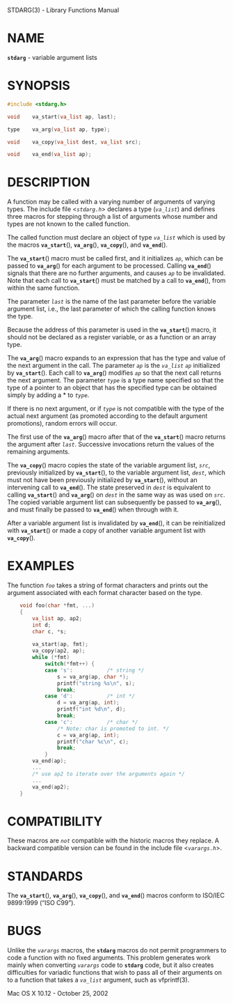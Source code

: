 STDARG(3) - Library Functions Manual

# NAME

**`stdarg`** - variable argument lists

# SYNOPSIS
```c
#include <stdarg.h>

void	va_start(va_list ap, last);

type	va_arg(va_list ap, type);

void	va_copy(va_list dest, va_list src);

void	va_end(va_list ap);
```
# DESCRIPTION

A function may be called with a varying number of arguments of varying types. The include file <*`stdarg.h`*> declares a type (*`va_list`*) and defines three macros for stepping through a list of arguments whose number and types are not known to the called function.

The called function must declare an object of type *`va_list`* which is used by the macros **`va_start`**(), **`va_arg`**(), **`va_copy`**(), and **`va_end`**().

The **`va_start`**() macro must be called first, and it initializes *`ap`*, which can be passed to **`va_arg`**() for each argument to be processed. Calling **`va_end`**() signals that there are no further arguments, and causes *`ap`* to be invalidated. Note that each call to **`va_start`**() must be matched by a call to **`va_end`**(), from within the same function.

The parameter *`last`* is the name of the last parameter before the variable argument list, i.e., the last parameter of which the calling function knows the type.

Because the address of this parameter is used in the **`va_start`**() macro, it should not be declared as a register variable, or as a function or an array type.

The **`va_arg`**() macro expands to an expression that has the type and value of the next argument in the call. The parameter *`ap`* is the *`va_list`* *`ap`* initialized by **`va_start`**(). Each call to **`va_arg`**() modifies *`ap`* so that the next call returns the next argument. The parameter *`type`* is a type name specified so that the type of a pointer to an object that has the specified type can be obtained simply by adding a \* to *`type`*.

If there is no next argument, or if *`type`* is not compatible with the type of the actual next argument (as promoted according to the default argument promotions), random errors will occur.

The first use of the **`va_arg`**() macro after that of the **`va_start`**() macro returns the argument after *`last`*. Successive invocations return the values of the remaining arguments.

The **`va_copy`**() macro copies the state of the variable argument list, *`src`*, previously initialized by **`va_start`**(), to the variable argument list, *`dest`*, which must not have been previously initialized by **`va_start`**(), without an intervening call to **`va_end`**(). The state preserved in *`dest`* is equivalent to calling **`va_start`**() and **`va_arg`**() on *`dest`* in the same way as was used on *`src`*. The copied variable argument list can subsequently be passed to **`va_arg`**(), and must finally be passed to **`va_end`**() when through with it.

After a variable argument list is invalidated by **`va_end`**(), it can be reinitialized with **`va_start`**() or made a copy of another variable argument list with **`va_copy`**().

# EXAMPLES

The function *`foo`* takes a string of format characters and prints out the argument associated with each format character based on the type.
```c
	void foo(char *fmt, ...)
	{
		va_list ap, ap2;
		int d;
		char c, *s;
	
		va_start(ap, fmt);
		va_copy(ap2, ap);
		while (*fmt)
			switch(*fmt++) {
			case 's':			/* string */
				s = va_arg(ap, char *);
				printf("string %s\n", s);
				break;
			case 'd':			/* int */
				d = va_arg(ap, int);
				printf("int %d\n", d);
				break;
			case 'c':			/* char */
				/* Note: char is promoted to int. */
				c = va_arg(ap, int);
				printf("char %c\n", c);
				break;
			}
		va_end(ap);
		...
		/* use ap2 to iterate over the arguments again */
		...
		va_end(ap2);
	}
```
# COMPATIBILITY

These macros are *`not`* compatible with the historic macros they replace. A backward compatible version can be found in the include file <*`varargs.h`*>.

# STANDARDS

The **`va_start`**(), **`va_arg`**(), **`va_copy`**(), and **`va_end`**() macros conform to ISO/IEC 9899:1999 (&#8220;ISO&#160;C99&#8221;).

# BUGS

Unlike the *`varargs`* macros, the **`stdarg`** macros do not permit programmers to code a function with no fixed arguments. This problem generates work mainly when converting *`varargs`* code to **`stdarg`** code, but it also creates difficulties for variadic functions that wish to pass all of their arguments on to a function that takes a *`va_list`* argument, such as vfprintf(3).

Mac OS X 10.12 - October 25, 2002
